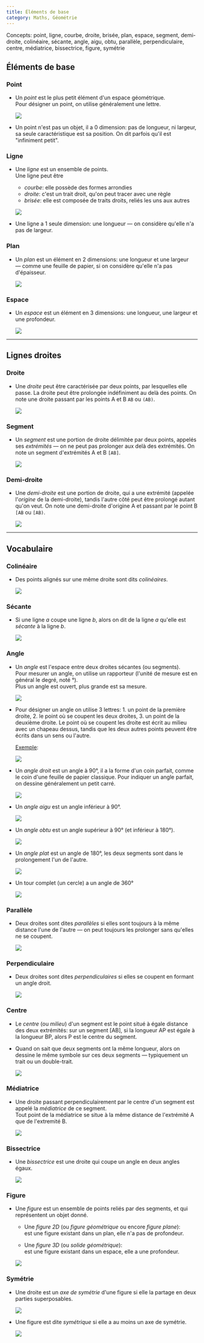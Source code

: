 ```yaml
---
title: Éléments de base
category: Maths, Géométrie
---
```


Concepts: point, ligne, courbe, droite, brisée, plan, espace, segment, demi-droite, colinéaire, sécante, angle, aigu, obtu, parallèle, perpendiculaire, centre, médiatrice, bissectrice, figure, symétrie

## Éléments de base

### Point

* Un *point* est le plus petit élément d'un espace géométrique.  
  Pour désigner un point, on utilise généralement une lettre.

  ![](https://i.imgur.com/YqTuj3i.png)

* Un point n'est pas un objet, il a 0 dimension: pas de longueur, ni largeur, sa seule caractéristique est sa position. On dit parfois qu'il est "infiniment petit".

### Ligne

* Une *ligne* est un ensemble de points.  
  Une ligne peut être

  * *courbe*: elle possède des formes arrondies
  * *droite*: c'est un trait droit, qu'on peut tracer avec une règle
  * *brisée*: elle est composée de traits droits, reliés les uns aux autres

  ![](https://i.imgur.com/b1g4DGJ.jpg)

* Une ligne a 1 seule dimension: une longueur — on considère qu'elle n'a pas de largeur.

### Plan

* Un *plan* est un élément en 2 dimensions: une longueur et une largeur  
 — comme une feuille de papier, si on considère qu'elle n'a pas d'épaisseur.

  ![](https://i.imgur.com/F0ztdkH.jpg)

### Espace

* Un *espace* est un élément en 3 dimensions: une longueur, une largeur et une profondeur.

  ![](https://i.imgur.com/fjIlZq9m.png)

---

## Lignes droites

### Droite

* Une *droite* peut être caractérisée par deux points, par lesquelles elle passe. La droite peut être prolongée indéfiniment au delà des points. On note une droite passant par les points A et B `AB` ou `(AB)`.

  ![](https://i.imgur.com/3gbPmZgm.png)

### Segment

* Un *segment* est une portion de droite délimitée par deux points, appelés ses *extrémités* — on ne peut pas prolonger aux delà des extrémités. On note un segment d'extrémités A et B `[AB]`.

  ![](https://i.imgur.com/aymkl38m.png)

### Demi-droite

* Une *demi-droite* est une portion de droite, qui a une extrémité (appelée l'*origine* de la demi-droite), tandis l'autre côté peut être prolongé autant qu'on veut. On note une demi-droite d'origine A et passant par le point B `[AB` ou `[AB)`.

  ![](https://i.imgur.com/33SLxmSm.png)

---

## Vocabulaire

### Colinéaire

* Des points alignés sur une même droite sont dits *colinéaires*.

  ![](https://i.imgur.com/vEgP6Ir.png)

### Sécante

* Si une ligne *a* coupe une ligne *b*, alors on dit de la ligne *a* qu'elle est *sécante* à la ligne *b*.

  ![](https://i.imgur.com/gzsRNqL.png)

### Angle

* Un *angle* est l'espace entre deux droites sécantes (ou segments).  
  Pour mesurer un angle, on utilise un rapporteur (l'unité de mesure est en général le degré, noté °).  
  Plus un angle est ouvert, plus grande est sa mesure.

  ![](https://i.imgur.com/S1juFIsm.png)

* Pour désigner un angle on utilise 3 lettres: 1. un point de la première droite, 2. le point où se coupent les deux droites, 3. un point de la deuxième droite. Le point où se coupent les droite est écrit au milieu avec un chapeau dessus, tandis que les deux autres points peuvent être écrits dans un sens ou l'autre.

  <ins>Exemple</ins>:

  ![](https://i.imgur.com/FvS2CWj.png)

* Un *angle droit* est un angle à 90°, il a la forme d'un coin parfait, comme le coin d'une feuille de papier classique. Pour indiquer un angle parfait, on dessine généralement un petit carré.

  ![](https://i.imgur.com/AGSSVRL.png)

* Un *angle aigu* est un angle inférieur à 90°.

  ![](https://i.imgur.com/ekVqQp4.png)

* Un *angle obtu* est un angle supérieur à 90° (et inférieur à 180°).

  ![](https://i.imgur.com/RdjrsxL.png)

* Un *angle plat* est un angle de 180°, les deux segments sont dans le prolongement l'un de l'autre.

  ![](https://i.imgur.com/xS5kAcc.png)

* Un tour complet (un cercle) a un angle de 360°

  ![](https://i.imgur.com/1CTtIH2.png?1)

### Parallèle

* Deux droites sont dites *parallèles* si elles sont toujours à la même distance l'une de l'autre — on peut toujours les prolonger sans qu'elles ne se coupent.

  ![](https://i.imgur.com/mXBevhA.png)

### Perpendiculaire

* Deux droites sont dites *perpendiculaires* si elles se coupent en formant un angle droit.

  ![](https://i.imgur.com/pemK3BC.png)

### Centre

* Le *centre* (ou *milieu*) d'un segment est le point situé à égale distance des deux extrémités: sur un segment [AB], si la longueur AP est égale à la longueur BP, alors P est le centre du segment.

* Quand on sait que deux segments ont la même longueur, alors on dessine le même symbole sur ces deux segments — typiquement un trait ou un double-trait.

  ![](https://i.imgur.com/Z3LDNNj.png)

### Médiatrice

* Une droite passant perpendiculairement par le centre d'un segment est appelé la *médiatrice* de ce segment.  
  Tout point de la médiatrice se situe à la même distance de l'extrémité A que de l'extremité B.

  ![](https://i.imgur.com/vpo0Ackm.png)

### Bissectrice

* Une *bissectrice* est une droite qui coupe un angle en deux angles égaux.

  ![](https://i.imgur.com/OJciHiR.png)

### Figure

* Une *figure* est un ensemble de points reliés par des segments, et qui représentent un objet donné.

  * Une *figure 2D* (ou *figure géométrique* ou encore *figure plane*):  
    est une figure existant dans un plan, elle n'a pas de profondeur.  

  * Une *figure 3D* (ou *solide géométrique*):  
    est une figure existant dans un espace, elle a une profondeur.

  ![](https://i.imgur.com/3T1PFYz.jpg)

### Symétrie

* Une droite est un *axe de symétrie* d'une figure si elle la partage en deux parties superposables.

  ![](https://i.imgur.com/cyLJHLj.png)

* Une figure est dite *symétrique* si elle a au moins un axe de symétrie.

  ![](https://i.imgur.com/MYlAeRd.png)